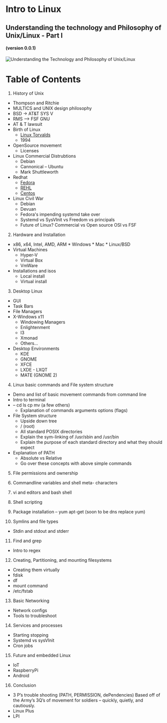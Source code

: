 # Intro to Linux
## Understanding the technology and Philosophy of Unix/Linux - Part I
#### (version 0.0.1)

![Understanding the Technology and Philosophy of Unix/Linux](../images/open_source.png "Understanding the Technology and Philosophy of Unix/Linux")

# Table of Contents

1.	History of Unix
  * Thompson and Ritchie 
  *  MULTICS and UNIX design philosophy
  *	BSD -> AT&T SYS V
  *	RMS –> FSF GNU 
  * AT & T lawsuit
  * Birth of Linux 
       * [Linux Torvalds](https://plus.google.com/+LinusTorvalds/posts) 
       * 1994
  * OpenSource movement 
       * Licenses
  * Linux Commercial Distrubtions
       * Debian
       * Cannonical – Ubuntu
       * Mark Shuttleworth
   * Redhat
        * [Fedora](https://getfedora.org/)
        * [REHL](http://www.redhat.com/en/technologies/linux-platforms/enterprise-linux)
        * [Centos](http://www.centos.org)
   * Linux Civil War 
        * Debian 
        * Devuan
        * Fedora's impending systemd take over
        * Systemd vs SysVInit vs Freedom vs principals
        * Future of Linux?  Commercial vs Open source OSI vs FSF

2.	Hardware and Installation
  * x86, x64, Intel, AMD, ARM
        * Windows
        * Mac
        * Linux/BSD
   * Virtual Machines
        * Hyper-V
        * Virtual Box
        * VmWare
   * Installations and isos
        * Local install
        * Virtual install

3.	Desktop Linux 
   * GUI
   * Task Bars 
   * File Managers
   * X-Windows x11  
        * Windowing Managers
        * Enlightenment
        * I3
        * Xmonad
        * Others…
   * Desktop Environments
        * KDE
        * GNOME
        * XFCE
        * LXDE - LXQT
        * MATE (GNOME 2)

4.	Linux basic commands and File system structure
   * Demo and list of basic movement commands from command line
   * Intro to terminal
   * – cd ls cp mv  (a few others)
        * Explanation of commands arguments options (flags)
   * File System structure
        * Upside down tree
        * / (root)
        * All standard POSIX directories
        * Explain the sym-linking of /usr/sbin and /usr/bin
        * Explain the purpose of each standard directory and what they should expect
   * Explanation of PATH
        * Absolute vs Relative
        * Go over these concepts with above simple commands
	
5.	File permissions and ownership

6.	Commandline variables and shell meta- characters

7.	vi and editors and bash shell

8.	Shell scripting

9.	Package installation – yum apt-get (soon to be dns replace yum)

10.	Symlins and file types	
   * Stdin and stdout and stderr

11.	Find and grep 
   * Intro to regex

12.	Creating, Partitioning, and mounting filesystems
   * Creating them virtually
   * fdisk   
   * df
   * mount command
   * /etc/fstab

13.	Basic Networking
   * Network configs 
   * Tools to troubleshoot

14.	Services and processes
   * Starting stopping
   * Systemd vs sysVInit
   * Cron jobs

15.	Future and embedded Linux
   * IoT
   * RaspberryPi
   * Android

16.	Conclusion 
   * 3 P’s trouble shooting (PATH, PERMISSION, dePendencies) Based off of the Army’s 3Q’s of movement for soldiers – quickly, quietly, and cautiously.
   * Linux Plus 
   * LPI

